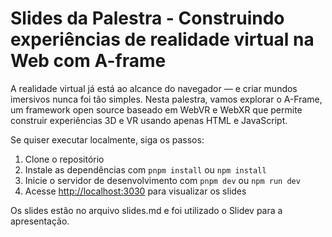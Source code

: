 # Slides da Palestra - Construindo experiências de realidade virtual na Web com A-frame

A realidade virtual já está ao alcance do navegador — e criar mundos imersivos nunca foi tão simples. Nesta palestra, vamos explorar o A-Frame, um framework open source baseado em WebVR e WebXR que permite construir experiências 3D e VR usando apenas HTML e JavaScript.

Se quiser executar localmente, siga os passos:

1. Clone o repositório
2. Instale as dependências com `pnpm install` ou `npm install`
3. Inicie o servidor de desenvolvimento com `pnpm dev` ou `npm run dev`
4. Acesse [http://localhost:3030](http://localhost:3030) para visualizar os slides

Os slides estão no arquivo slides.md e foi utilizado o Slidev para a apresentação.
